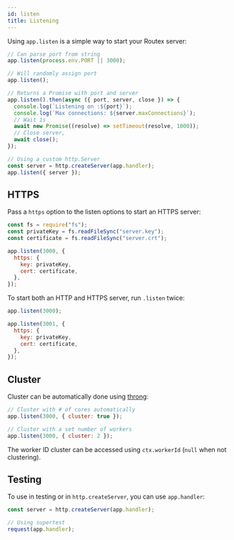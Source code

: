 ```yaml
---
id: listen
title: Listening
---
```


Using `app.listen` is a simple way to start your Routex server:

```js
// Can parse port from string
app.listen(process.env.PORT || 3000);

// Will randomly assign port
app.listen();

// Returns a Promise with port and server
app.listen().then(async ({ port, server, close }) => {
  console.log(`Listening on :${port}`);
  console.log(`Max connections: ${server.maxConnections}`);
  // Wait 1s
  await new Promise((resolve) => setTimeout(resolve, 1000));
  // Close server,
  await close();
});

// Using a custom http.Server
const server = http.createServer(app.handler);
app.listen({ server });
```

## HTTPS

Pass a `https` option to the listen options to start an HTTPS server:

```js
const fs = require("fs");
const privateKey = fs.readFileSync("server.key");
const certificate = fs.readFileSync("server.crt");

app.listen(3000, {
  https: {
    key: privateKey,
    cert: certificate,
  },
});
```

To start both an HTTP and HTTPS server, run `.listen` twice:

```js
app.listen(3000);

app.listen(3001, {
  https: {
    key: privateKey,
    cert: certificate,
  },
});
```

## Cluster

Cluster can be automatically done using [throng](https://www.npmjs.com/package/throng):

```js
// Cluster with # of cores automatically
app.listen(3000, { cluster: true });

// Cluster with a set number of workers
app.listen(3000, { cluster: 2 });
```

The worker ID cluster can be accessed using `ctx.workerId` (`null` when not clustering).

## Testing

To use in testing or in `http.createServer`, you can use `app.handler`:

```js
const server = http.createServer(app.handler);

// Using supertest
request(app.handler);
```
